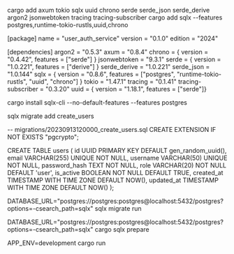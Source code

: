 cargo add axum tokio sqlx uuid chrono serde serde_json serde_derive argon2 jsonwebtoken tracing tracing-subscriber
cargo add sqlx --features postgres,runtime-tokio-rustls,uuid,chrono


[package]
name = "user_auth_service"
version = "0.1.0"
edition = "2024"

[dependencies]
argon2 = "0.5.3"
axum = "0.8.4"
chrono = { version = "0.4.42", features = ["serde"] }
jsonwebtoken = "9.3.1"
serde = { version = "1.0.221", features = ["derive"] }
serde_derive = "1.0.221"
serde_json = "1.0.144"
sqlx = { version = "0.8.6", features = ["postgres", "runtime-tokio-rustls", "uuid", "chrono"] }
tokio = "1.47.1"
tracing = "0.1.41"
tracing-subscriber = "0.3.20"
uuid = { version = "1.18.1", features = ["serde"]}


cargo install sqlx-cli --no-default-features --features postgres

sqlx migrate add create_users

-- migrations/20230913120000_create_users.sql
CREATE EXTENSION IF NOT EXISTS "pgcrypto";

CREATE TABLE users (
    id UUID PRIMARY KEY DEFAULT gen_random_uuid(),
    email VARCHAR(255) UNIQUE NOT NULL,
    username VARCHAR(50) UNIQUE NOT NULL,
    password_hash TEXT NOT NULL,
    role VARCHAR(20) NOT NULL DEFAULT 'user',
    is_active BOOLEAN NOT NULL DEFAULT TRUE,
    created_at TIMESTAMP WITH TIME ZONE DEFAULT NOW(),
    updated_at TIMESTAMP WITH TIME ZONE DEFAULT NOW()
);


DATABASE_URL="postgres://postgres:postgres@localhost:5432/postgres?options=-csearch_path=sqlx" sqlx migrate run

DATABASE_URL="postgres://postgres:postgres@localhost:5432/postgres?options=-csearch_path=sqlx" cargo sqlx prepare

APP_ENV=development cargo run
